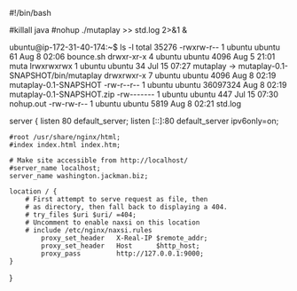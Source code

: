#!/bin/bash

#killall java
#nohup ./mutaplay >> std.log 2>&1 &

ubuntu@ip-172-31-40-174:~$ ls -l
total 35276
-rwxrw-r-- 1 ubuntu ubuntu       61 Aug  8 02:06 bounce.sh
drwxr-xr-x 4 ubuntu ubuntu     4096 Aug  5 21:01 muta
lrwxrwxrwx 1 ubuntu ubuntu       34 Jul 15 07:27 mutaplay -> mutaplay-0.1-SNAPSHOT/bin/mutaplay
drwxrwxr-x 7 ubuntu ubuntu     4096 Aug  8 02:19 mutaplay-0.1-SNAPSHOT
-rw-r--r-- 1 ubuntu ubuntu 36097324 Aug  8 02:19 mutaplay-0.1-SNAPSHOT.zip
-rw------- 1 ubuntu ubuntu      447 Jul 15 07:30 nohup.out
-rw-rw-r-- 1 ubuntu ubuntu     5819 Aug  8 02:21 std.log


server {
	listen 80 default_server;
	listen [::]:80 default_server ipv6only=on;

	#root /usr/share/nginx/html;
	#index index.html index.htm;

	# Make site accessible from http://localhost/
	#server_name localhost;
	server_name washington.jackman.biz;

	location / {
		# First attempt to serve request as file, then
		# as directory, then fall back to displaying a 404.
		# try_files $uri $uri/ =404;
		# Uncomment to enable naxsi on this location
		# include /etc/nginx/naxsi.rules
	        proxy_set_header   X-Real-IP $remote_addr;
	        proxy_set_header   Host      $http_host;
        	proxy_pass         http://127.0.0.1:9000;
	}

}

